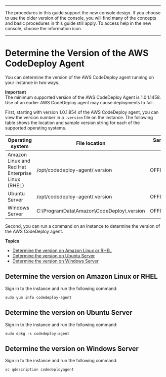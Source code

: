 --------

 The procedures in this guide support the new console design\. If you choose to use the older version of the console, you will find many of the concepts and basic procedures in this guide still apply\. To access help in the new console, choose the information icon\. 

--------

# Determine the Version of the AWS CodeDeploy Agent<a name="codedeploy-agent-operations-version"></a>

You can determine the version of the AWS CodeDeploy agent running on your instance in two ways\.

**Important**  
 The minimum supported version of the AWS CodeDeploy Agent is 1\.0\.1\.1458\. Use of an earlier AWS CodeDeploy agent may cause deployments to fail\. 

First, starting with version 1\.0\.1\.854 of the AWS CodeDeploy agent, you can view the version number in a `.version` file on the instance\. The following table shows the location and sample version string for each of the supported operating systems\.


| Operating system | File location | Sample agent\_version string | 
| --- | --- | --- | 
| Amazon Linux and Red Hat Enterprise Linux \(RHEL\) | /opt/codedeploy\-agent/\.version | OFFICIAL\_1\.0\.1\.854\_rpm | 
| Ubuntu Server | /opt/codedeploy\-agent/\.version | OFFICIAL\_1\.0\.1\.854\_deb | 
| Windows Server | C:\\ProgramData\\Amazon\\CodeDeploy\\\.version | OFFICIAL\_1\.0\.1\.854\_msi | 

Second, you can run a command on an instance to determine the version of the AWS CodeDeploy agent\.

**Topics**
+ [Determine the version on Amazon Linux or RHEL](#codedeploy-agent-operations-version-linux)
+ [Determine the version on Ubuntu Server](#codedeploy-agent-operations-version-ubuntu)
+ [Determine the version on Windows Server](#codedeploy-agent-operations-version-windows)

## Determine the version on Amazon Linux or RHEL<a name="codedeploy-agent-operations-version-linux"></a>

Sign in to the instance and run the following command:

```
sudo yum info codedeploy-agent
```

## Determine the version on Ubuntu Server<a name="codedeploy-agent-operations-version-ubuntu"></a>

Sign in to the instance and run the following command:

```
sudo dpkg -s codedeploy-agent
```

## Determine the version on Windows Server<a name="codedeploy-agent-operations-version-windows"></a>

Sign in to the instance and run the following command:

```
sc qdescription codedeployagent
```